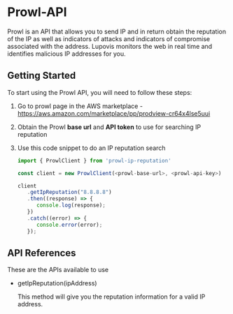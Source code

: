 # Prowl-API

Prowl is an API that allows you to send IP and in return obtain the reputation of the IP as well as indicators of attacks and indicators of compromise associated with the address. Lupovis monitors the web in real time and identifies malicious IP addresses for you.

## Getting Started

To start using the Prowl API, you will need to follow these steps:

1. Go to prowl page in the AWS marketplace - <https://aws.amazon.com/marketplace/pp/prodview-cr64x4lse5uui>
2. Obtain the Prowl **base url** and **API token** to use for searching IP reputation
3. Use this code snippet to do an IP reputation search

   ```js
   import { ProwlClient } from 'prowl-ip-reputation'

   const client = new ProwlClient(<prowl-base-url>, <prowl-api-key>)

   client
      .getIpReputation("8.8.8.8")
      .then((response) => {
         console.log(response);
      })
      .catch((error) => {
         console.error(error);
      });
   ```

## API References

These are the APIs available to use

- getIpReputation(ipAddress)

  This method will give you the reputation information for a valid IP address.
